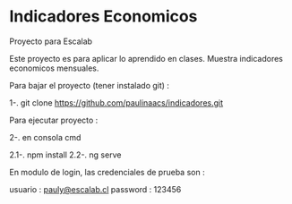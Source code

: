 # Indicadores Economicos


Proyecto para Escalab

Este proyecto es para aplicar lo aprendido en clases.
Muestra indicadores economicos mensuales.


Para bajar el proyecto (tener instalado git) :

1-. git clone https://github.com/paulinaacs/indicadores.git

Para ejecutar proyecto :

2-. en consola cmd

2.1-. npm install
2.2-. ng serve

En modulo de login, las credenciales de prueba son :

usuario : pauly@escalab.cl
password : 123456


